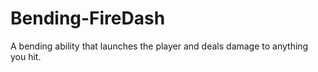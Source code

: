# Bending-FireDash
A bending ability that launches the player and deals damage to anything you hit.

